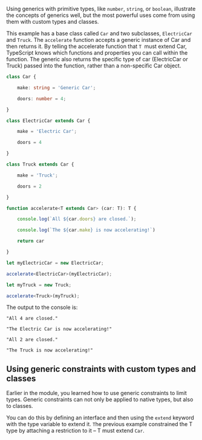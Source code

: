 Using generics with primitive types, like `number`, `string`, or `boolean`, illustrate the concepts of generics well, but the most powerful uses come from using them with custom types and classes.

This example has a base class called ````Car```` and two subclasses, ``ElectricCar`` and ``Truck``. The ``accelerate`` function accepts a generic instance of Car and then returns it. By telling the accelerate function that `T `must extend Car, TypeScript knows which functions and properties you can call within the function. The generic also returns the specific type of car (ElectricCar or Truck) passed into the function, rather than a non-specific Car object.

```typescript
class Car {

    make: string = 'Generic Car';

    doors: number = 4;

}

class ElectricCar extends Car {

    make = 'Electric Car';

    doors = 4

}

class Truck extends Car {

    make = 'Truck';

    doors = 2

}

function accelerate<T extends Car> (car: T): T {

    console.log(`All ${car.doors} are closed.`);

    console.log(`The ${car.make} is now accelerating!`)

    return car

}

let myElectricCar = new ElectricCar;

accelerate<ElectricCar>(myElectricCar);

let myTruck = new Truck;

accelerate<Truck>(myTruck);

```

The output to the console is:

```console
"All 4 are closed."

"The Electric Car is now accelerating!"

"All 2 are closed."

"The Truck is now accelerating!"

```

## Using generic constraints with custom types and classes

Earlier in the module, you learned how to use generic constraints to limit types. Generic constraints can not only be applied to native types, but also to classes.

You can do this by defining an interface and then using the `extend` keyword with the type variable to extend it. ``T``he previous example constrained the T type by attaching a restriction to it – T must extend `Car`.

